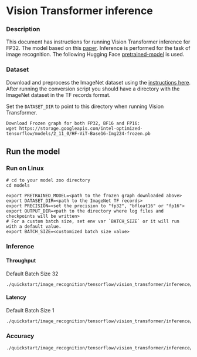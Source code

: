 <!--- 0. Title -->
# Vision Transformer inference

<!-- 10. Description -->

### Description
This document has instructions for running Vision Transformer inference for FP32. The model based on this [paper](https://arxiv.org/abs/2010.11929). Inference is performed for the task of image recognition. 
The following Hugging Face [pretrained-model](https://huggingface.co/google/vit-base-patch16-224) is used.

### Dataset

Download and preprocess the ImageNet dataset using the [instructions here](/datasets/imagenet/README.md).
After running the conversion script you should have a directory with the
ImageNet dataset in the TF records format.

Set the `DATASET_DIR` to point to this directory when running Vision Transformer.

```
Download Frozen graph for both FP32, BF16 and FP16:
wget https://storage.googleapis.com/intel-optimized-tensorflow/models/2_11_0/HF-ViT-Base16-Img224-frozen.pb

```

## Run the model

### Run on Linux
```
# cd to your model zoo directory
cd models

export PRETRAINED_MODEL=<path to the frozen graph downloaded above>
export DATASET_DIR=<path to the ImageNet TF records>
export PRECISION=<set the precision to "fp32", "bfloat16" or "fp16">
export OUTPUT_DIR=<path to the directory where log files and checkpoints will be written>
# For a custom batch size, set env var `BATCH_SIZE` or it will run with a default value.
export BATCH_SIZE=<customized batch size value>
```

### Inference

#### Throughput
Default Batch Size 32
```
./quickstart/image_recognition/tensorflow/vision_transformer/inference/cpu/inference_throughput_multi_instance.sh
```

#### Latency
Default Batch Size 1
```
./quickstart/image_recognition/tensorflow/vision_transformer/inference/cpu/inference_realtime_multi_instance.sh
```

### Accuracy
```
./quickstart/image_recognition/tensorflow/vision_transformer/inference/cpu/accuracy.sh
```


